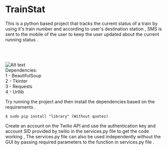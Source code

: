 # TrainStat

This is a python based project that tracks the current status of a train by using it's train number and according to user's destination station , SMS is sent to the mobile of the user to keep the user updated about the current running status .

<br>
<br>

![Alt text](./Screenshot.png?raw=true "TrainStat")  <br />
Dependencies: <br>
  1 - BeautifulSoup <br>
  2 - Tkinter <br>
  3 - Requests <br>
  4 - Urllib <br>
  
Try running the project and then install the dependencies based on the requirements . 

```$ sudo pip install "library" (Without quotes)```

Create an account on the Twilio API and use the authentication key and account SID provided by twilio in the services.py file to get the code working , The services.py file can also be used independently without the GUI by passing required parameters to the function in services.py file .

